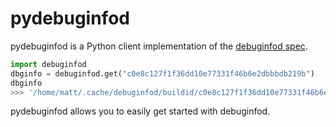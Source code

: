 # pydebuginfod

pydebuginfod is a Python client implementation of the [debuginfod
spec](https://www.mankier.com/8/debuginfod).

```python
import debuginfod
dbginfo = debuginfod.get("c0e8c127f1f36dd10e77331f46b6e2dbbbdb219b")
dbginfo
>>> '/home/matt/.cache/debuginfod/buildid/c0e8c127f1f36dd10e77331f46b6e2dbbbdb219b/debuginfo'
```

pydebuginfod allows you to easily get started with debuginfod.